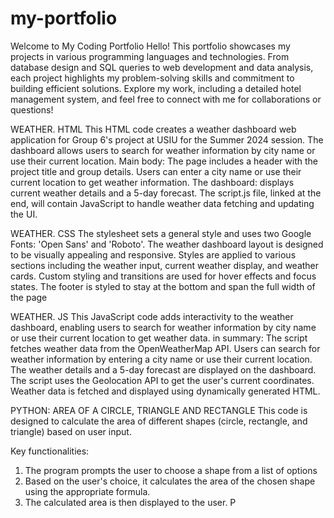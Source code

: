# my-portfolio

Welcome to My Coding Portfolio
Hello! This portfolio showcases my projects in various programming languages and technologies. From database design and SQL queries to web development and data analysis, each project highlights my problem-solving skills and commitment to building efficient solutions. Explore my work, including a detailed hotel management system, and feel free to connect with me for collaborations or questions!

WEATHER. HTML
This HTML code creates a weather dashboard web application for Group 6's project at USIU for the Summer 2024 session. The dashboard allows users to search for weather information by city name or use their current location.
Main body:
The page includes a header with the project title and group details.
Users can enter a city name or use their current location to get weather information.
The dashboard: displays current weather details and a 5-day forecast.
The script.js file, linked at the end, will contain JavaScript to handle weather data fetching and updating the UI.

WEATHER. CSS
The stylesheet sets a general style and uses two Google Fonts: 'Open Sans' and 'Roboto'.
The weather dashboard layout is designed to be visually appealing and responsive.
Styles are applied to various sections including the weather input, current weather display, and weather cards.
Custom styling and transitions are used for hover effects and focus states.
The footer is styled to stay at the bottom and span the full width of the page

WEATHER. JS
This JavaScript code adds interactivity to the weather dashboard, enabling users to search for weather information by city name or use their current location to get weather data.
in summary:
The script fetches weather data from the OpenWeatherMap API.
Users can search for weather information by entering a city name or use their current location.
The weather details and a 5-day forecast are displayed on the dashboard.
The script uses the Geolocation API to get the user's current coordinates.
Weather data is fetched and displayed using dynamically generated HTML.

PYTHON: AREA OF A CIRCLE, TRIANGLE AND RECTANGLE
This code is designed to calculate the area of different shapes (circle, rectangle, and triangle) based on user input.

Key functionalities:
1. The program prompts the user to choose a shape from a list of options
2. Based on the user's choice, it calculates the area of the chosen shape using the appropriate formula.
3. The calculated area is then displayed to the user.
P

